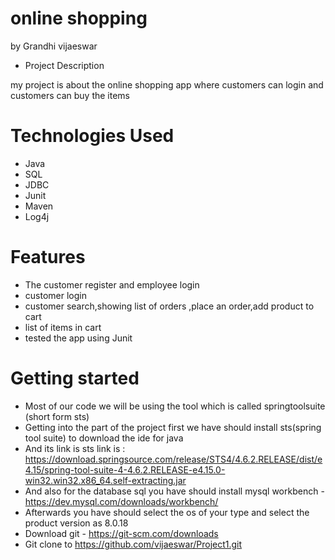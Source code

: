 # online shopping

by Grandhi vijaeswar

* Project Description

my project is about the online shopping app where customers can login and customers can buy the items

# Technologies Used
  
  * Java
  * SQL
  * JDBC
  * Junit
  * Maven
  * Log4j

# Features 

  * The customer register and employee login
  * customer login
  * customer search,showing list of orders ,place an order,add product to cart
  * list of items in cart
  * tested the app using Junit

# Getting started
  * Most of our code we will be using the tool which is called springtoolsuite (short form sts)
  * Getting into the part of the project first we have should install sts(spring tool suite) to download the ide for java
  * And its link is sts link is : https://download.springsource.com/release/STS4/4.6.2.RELEASE/dist/e4.15/spring-tool-suite-4-4.6.2.RELEASE-e4.15.0-win32.win32.x86_64.self-extracting.jar
  * And also for the database sql you have should install mysql workbench - https://dev.mysql.com/downloads/workbench/
  * Afterwards you have should select the os of your type and select the product version as 8.0.18
  * Download git - https://git-scm.com/downloads
  * Git clone to https://github.com/vijaeswar/Project1.git
 
 
